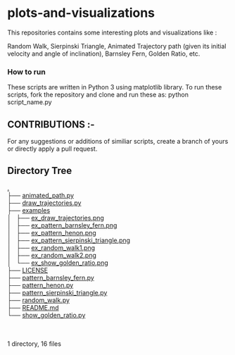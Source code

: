 # plots-and-visualizations

This repositories contains some interesting plots and visualizations like : 

Random Walk, Sierpinski Triangle, Animated Trajectory path (given its initial velocity and angle of inclination), 
Barnsley Fern, Golden Ratio, etc.

### How to run
These scripts are written in Python 3 using matplotlib library.
To run these scripts, fork the repository and clone and run these as:
python  script_name.py

## CONTRIBUTIONS :-
For any suggestions or additions of similiar scripts, create a branch of yours or directly apply a pull request.

## Directory Tree

<!DOCTYPE html>
<html>
<body>
  <p>
	<a href=".">.</a><br>
	├── <a href="./animated_path.py">animated_path.py</a><br>
	├── <a href="./draw_trajectories.py">draw_trajectories.py</a><br>
	├── <a href="./examples/">examples</a><br>
	│   ├── <a href="./examples/ex_draw_trajectories.png">ex_draw_trajectories.png</a><br>
	│   ├── <a href="./examples/ex_pattern_barnsley_fern.png">ex_pattern_barnsley_fern.png</a><br>
	│   ├── <a href="./examples/ex_pattern_henon.png">ex_pattern_henon.png</a><br>
	│   ├── <a href="./examples/ex_pattern_sierpinski_triangle.png">ex_pattern_sierpinski_triangle.png</a><br>
	│   ├── <a href="./examples/ex_random_walk1.png">ex_random_walk1.png</a><br>
	│   ├── <a href="./examples/ex_random_walk2.png">ex_random_walk2.png</a><br>
	│   └── <a href="./examples/ex_show_golden_ratio.png">ex_show_golden_ratio.png</a><br>
	├── <a href="./LICENSE">LICENSE</a><br>
	├── <a href="./pattern_barnsley_fern.py">pattern_barnsley_fern.py</a><br>
	├── <a href="./pattern_henon.py">pattern_henon.py</a><br>
	├── <a href="./pattern_sierpinski_triangle.py">pattern_sierpinski_triangle.py</a><br>
	├── <a href="./random_walk.py">random_walk.py</a><br>
	├── <a href="./README.md">README.md</a><br>
	└── <a href="./show_golden_ratio.py">show_golden_ratio.py</a><br>
	<br><br>
	</p>
	<p>

1 directory, 16 files
</body>
</html>

